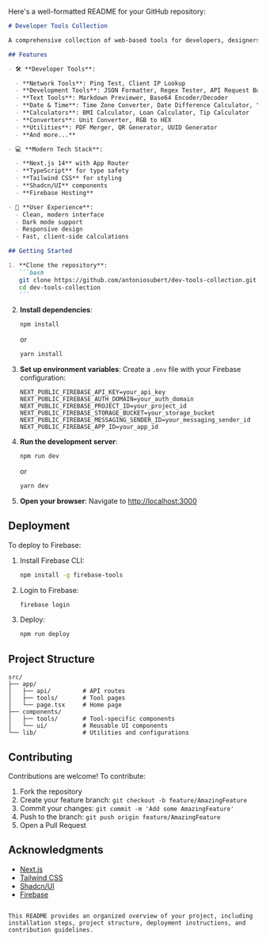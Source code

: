 Here's a well-formatted README for your GitHub repository:

````markdown
# Developer Tools Collection

A comprehensive collection of web-based tools for developers, designers, and other professionals. Built with Next.js 14, TypeScript, and Tailwind CSS.

## Features

- 🛠️ **Developer Tools**:

  - **Network Tools**: Ping Test, Client IP Lookup
  - **Development Tools**: JSON Formatter, Regex Tester, API Request Builder
  - **Text Tools**: Markdown Previewer, Base64 Encoder/Decoder
  - **Date & Time**: Time Zone Converter, Date Difference Calculator, "What Week?" Tool
  - **Calculators**: BMI Calculator, Loan Calculator, Tip Calculator
  - **Converters**: Unit Converter, RGB to HEX
  - **Utilities**: PDF Merger, QR Generator, UUID Generator
  - **And more...**

- 💻 **Modern Tech Stack**:

  - **Next.js 14** with App Router
  - **TypeScript** for type safety
  - **Tailwind CSS** for styling
  - **Shadcn/UI** components
  - **Firebase Hosting**

- 🎨 **User Experience**:
  - Clean, modern interface
  - Dark mode support
  - Responsive design
  - Fast, client-side calculations

## Getting Started

1. **Clone the repository**:
   ```bash
   git clone https://github.com/antoniosubert/dev-tools-collection.git
   cd dev-tools-collection
   ```
````

2. **Install dependencies**:

   ```bash
   npm install
   ```

   or

   ```bash
   yarn install
   ```

3. **Set up environment variables**:
   Create a `.env` file with your Firebase configuration:

   ```
   NEXT_PUBLIC_FIREBASE_API_KEY=your_api_key
   NEXT_PUBLIC_FIREBASE_AUTH_DOMAIN=your_auth_domain
   NEXT_PUBLIC_FIREBASE_PROJECT_ID=your_project_id
   NEXT_PUBLIC_FIREBASE_STORAGE_BUCKET=your_storage_bucket
   NEXT_PUBLIC_FIREBASE_MESSAGING_SENDER_ID=your_messaging_sender_id
   NEXT_PUBLIC_FIREBASE_APP_ID=your_app_id
   ```

4. **Run the development server**:

   ```bash
   npm run dev
   ```

   or

   ```bash
   yarn dev
   ```

5. **Open your browser**:
   Navigate to [http://localhost:3000](http://localhost:3000)

## Deployment

To deploy to Firebase:

1. Install Firebase CLI:

   ```bash
   npm install -g firebase-tools
   ```

2. Login to Firebase:

   ```bash
   firebase login
   ```

3. Deploy:
   ```bash
   npm run deploy
   ```

## Project Structure

```
src/
├── app/
│   ├── api/         # API routes
│   ├── tools/       # Tool pages
│   └── page.tsx     # Home page
├── components/
│   ├── tools/       # Tool-specific components
│   └── ui/          # Reusable UI components
└── lib/             # Utilities and configurations
```

## Contributing

Contributions are welcome! To contribute:

1. Fork the repository
2. Create your feature branch: `git checkout -b feature/AmazingFeature`
3. Commit your changes: `git commit -m 'Add some AmazingFeature'`
4. Push to the branch: `git push origin feature/AmazingFeature`
5. Open a Pull Request

## Acknowledgments

- [Next.js](https://nextjs.org/)
- [Tailwind CSS](https://tailwindcss.com/)
- [Shadcn/UI](https://ui.shadcn.com/)
- [Firebase](https://firebase.google.com/)

```

This README provides an organized overview of your project, including installation steps, project structure, deployment instructions, and contribution guidelines.
```
